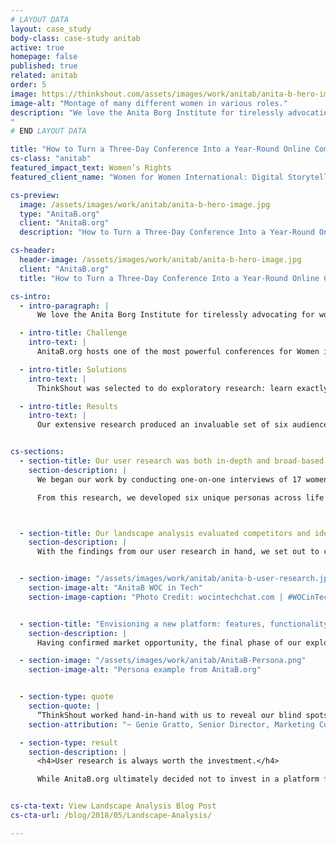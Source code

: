 ```yaml
---
# LAYOUT DATA
layout: case_study
body-class: case-study anitab
active: true
homepage: false
published: true
related: anitab
order: 5
image: https://thinkshout.com/assets/images/work/anitab/anita-b-hero-image.jpg
image-alt: "Montage of many different women in various roles."
description: "We love the Anita Borg Institute for tirelessly advocating for women who work in the male-dominated technology industry. Fondly known as AnitaB.org, they convene 18,000+ women at their annual conference to inspire and help them forge connections that last women’s entire professional careers.
"
# END LAYOUT DATA

title: "How to Turn a Three-Day Conference Into a Year-Round Online Community"
cs-class: "anitab"
featured_impact_text: Women’s Rights
featured_client_name: "Women for Women International: Digital Storytelling &amp; User Pathways"

cs-preview:
  image: /assets/images/work/anitab/anita-b-hero-image.jpg
  type: "AnitaB.org"
  client: "AnitaB.org"
  description: "How to Turn a Three-Day Conference Into a Year-Round Online Community"

cs-header:
  header-image: /assets/images/work/anitab/anita-b-hero-image.jpg
  client: "AnitaB.org"
  title: "How to Turn a Three-Day Conference Into a Year-Round Online Community"

cs-intro:
  - intro-paragraph: |
      We love the Anita Borg Institute for tirelessly advocating for women who work in the male-dominated technology industry. Fondly known as AnitaB.org, they convene 18,000+ women at their annual conference to inspire and help them forge connections that last women’s entire professional careers.

  - intro-title: Challenge
    intro-text: |
      AnitaB.org hosts one of the most powerful conferences for Women in Tech in the world. But the energy wasn’t sustained after women went home. They wanted to know: could we provide an equally-powerful experience 365 days a year, in an already-saturated marketplace of social networks and online communities?

  - intro-title: Solutions
    intro-text: |
      ThinkShout was selected to do exploratory research: learn exactly what it is that women technologists need to be successful on a daily basis, and confirm the market viability for such an online community.

  - intro-title: Results
    intro-text: |
      Our extensive research produced an invaluable set of six audience personas, confirmation of market opportunity, initial features and functionalities for the recommended platform, and user journey maps indicating opportunities for engagement on and beyond the platform.


cs-sections:
  - section-title: Our user research was both in-depth and broad-based.
    section-description: |
      We began our work by conducting one-on-one interviews of 17 women and three male allies, and distributing a broad-based survey to over 40,000 contacts on the AnitaB.org email list. The individual conversations surfaced invaluable qualitative insights and powerfully candid quotes, while the survey confirmed those insights with solid quantitative data.

      From this research, we developed six unique personas across life and career stages — including two that AnitaB.org had never before considered. We outlined the nuanced needs, motivations, challenges, and success states from our interview and survey findings. And as we looked for patterns and commonalities across all six personas, three core needs soon became apparent.



  - section-title: Our landscape analysis evaluated competitors and identified market opportunities.
    section-description: |
      With the findings from our user research in hand, we set out to complete a landscape analysis and determine market opportunity. From our in-depth evaluation of six platforms and high-level evaluations on over 20 more, we identified features and functionality that could be improved upon, and gaps that an AnitaB.org platform could fill. Our conclusion was that yes, there was indeed a strong market opportunity for such a platform.


  - section-image: "/assets/images/work/anitab/anita-b-user-research.jpg"
    section-image-alt: "AnitaB WOC in Tech"
    section-image-caption: "Photo Credit: wocintechchat.com | #WOCinTech Chat"


  - section-title: "Envisioning a new platform: features, functionality, and UX"
    section-description: |
      Having confirmed market opportunity, the final phase of our exploratory research was to develop a set of requirements for a minimal viable product to launch. We also mapped out user journeys for all six of the personas we had identified, indicating opportunities for AnitaB.org to engage with their audiences not just on this platform, but at GHC and via other core programmatic offerings.

  - section-image: "/assets/images/work/anitab/AnitaB-Persona.png"
    section-image-alt: "Persona example from AnitaB.org"


  - section-type: quote
    section-quote: |
      “ThinkShout worked hand-in-hand with us to reveal our blind spots, boost our empathy for our audiences, and provide the information we needed to take decisive next steps.”
    section-attribution: "~ Genie Gratto, Senior Director, Marketing Communications & PR"

  - section-type: result
    section-description: |
      <h4>User research is always worth the investment.</h4>

      While AnitaB.org ultimately decided not to invest in a platform for reasons beyond our scope of work, the research we produced has benefitted the entire organization’s programmatic offerings. The insights into their audiences and the greater landscape in which they operate have proven invaluable to AnitaB.org as they continue to fight for women’s equal place in tech.


cs-cta-text: View Landscape Analysis Blog Post
cs-cta-url: /blog/2018/05/Landscape-Analysis/

---
```

